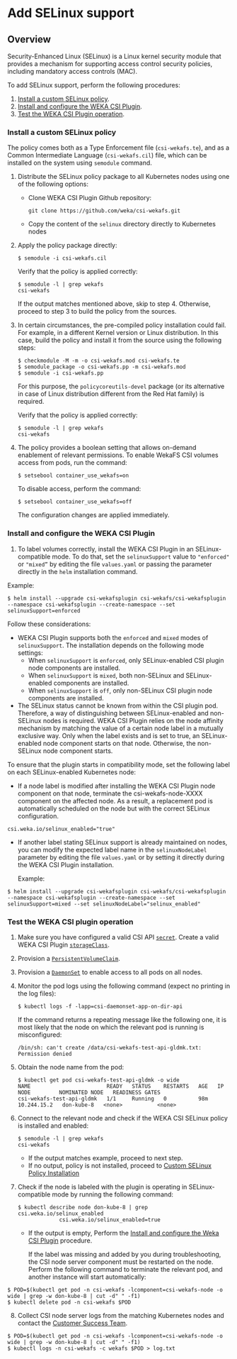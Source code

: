 # Add SELinux support

## Overview
Security-Enhanced Linux (SELinux) is a Linux kernel security module that provides a mechanism for supporting access control security policies, including mandatory access controls (MAC).

To add SELinux support, perform the following procedures:

1. [Install a custom SELinux policy](add-selinux-support.md#install-a-custom-selink-p).
2. [Install and configure the WEKA CSI Plugin](add-selinux-support.md#install-config-csi-plugin).
3. [Test the WEKA CSI Plugin operation](add-selinux-support.md#test-csi-plugin).

### Install a custom SELinux policy

The policy comes both as a Type Enforcement file (`csi-wekafs.te`), and as a Common Intermediate Language (`csi-wekafs.cil`) file, which can be installed on the system using `semodule` command.

1. Distribute the SELinux policy package to all Kubernetes nodes using one of the following options:
   *   Clone WEKA CSI Plugin Github repository:

       ```shell
       git clone https://github.com/weka/csi-wekafs.git
       ```
   * Copy the content of the `selinux` directory directly to Kubernetes nodes
2.  Apply the policy package directly:

    ```shell
    $ semodule -i csi-wekafs.cil
    ```

    Verify that the policy is applied correctly:

    ```shell
    $ semodule -l | grep wekafs
    csi-wekafs
    ```

    If the output matches mentioned above, skip to step 4. Otherwise, proceed to step 3 to build the policy from the sources.
3.  In certain circumstances, the pre-compiled policy installation could fail. For example, in a different Kernel version or Linux distribution. In this case, build the policy and install it from the source using the following steps:

    ```shell
    $ checkmodule -M -m -o csi-wekafs.mod csi-wekafs.te
    $ semodule_package -o csi-wekafs.pp -m csi-wekafs.mod
    $ semodule -i csi-wekafs.pp
    ```

    For this purpose, the `policycoreutils-devel` package (or its alternative in case of Linux distribution different from the Red Hat family) is required.

    Verify that the policy is applied correctly:

    ```shell
    $ semodule -l | grep wekafs
    csi-wekafs
    ```
4.  The policy provides a boolean setting that allows on-demand enablement of relevant permissions. To enable WekaFS CSI volumes access from pods, run the command:

    ```
    $ setsebool container_use_wekafs=on
    ```

    To disable access, perform the command:

    ```
    $ setsebool container_use_wekafs=off
    ```

    The configuration changes are applied immediately.

### Install and configure the WEKA CSI Plugin <a href="#install-config-csi-plugin" id="install-config-csi-plugin"></a>

1. To label volumes correctly, install the WEKA CSI Plugin in an SELinux-compatible mode. To do that, set the `selinuxSupport` value to `"enforced"` or `"mixed”` by editing the file `values.yaml` or passing the parameter directly in the `helm` installation command.

Example:

```
$ helm install --upgrade csi-wekafsplugin csi-wekafs/csi-wekafsplugin --namespace csi-wekafsplugin --create-namespace --set selinuxSupport=enforced
```

Follow these considerations:

* WEKA CSI Plugin supports both the `enforced` and `mixed` modes of `selinuxSupport`. The installation depends on the following mode settings:
  * When `selinuxSupport` is `enforced`, only SELinux-enabled CSI plugin node components are installed.
  * When `selinuxSupport` is `mixed`, both non-SELinux and SELinux-enabled components are installed.
  * When `selinuxSupport` is `off`, only non-SELinux CSI plugin node components are installed.
*   The SELinux status cannot be known from within the CSI plugin pod. Therefore, a way of distinguishing between SELinux-enabled and non-SELinux nodes is required. WEKA CSI Plugin relies on the node affinity mechanism by matching the value of a certain node label in a mutually exclusive way. Only when the label exists and is set to true, an SELinux-enabled node component starts on that node. Otherwise, the non-SELinux node component starts.

To ensure that the plugin starts in compatibility mode, set the following label on each SELinux-enabled Kubernetes node:
* If a node label is modified after installing the WEKA CSI Plugin node component on that node, terminate the csi-wekafs-node-XXXX component on the affected node. As a result, a replacement pod is automatically scheduled on the node but with the correct SELinux configuration.

```
csi.weka.io/selinux_enabled="true"
```

*   If another label stating SELinux support is already maintained on nodes, you can modify the expected label name in the `selinuxNodeLabel` parameter by editing the file `values.yaml` or by setting it directly during the WEKA CSI Plugin installation.

    Example:

```
$ helm install --upgrade csi-wekafsplugin csi-wekafs/csi-wekafsplugin --namespace csi-wekafsplugin --create-namespace --set selinuxSupport=mixed --set selinuxNodeLabel="selinux_enabled"
```

### Test the WEKA CSI plugin operation <a href="#test-csi-plugin" id="test-csi-plugin"></a>

1. Make sure you have configured a valid CSI API [`secret`](../examples/common/csi-wekafs-api-secret.yaml). Create a valid WEKA CSI Plugin [`storageClass`](../examples/dynamic/directory/storageclass-wekafs-dir-api.yaml).
2. Provision a [`PersistentVolumeClaim`](../examples/dynamic/directory/pvc-wekafs-dir-api.yaml).
3. Provision a [`DaemonSet`](../examples/dynamic/directory/csi-daemonset.app-on-dir-api.yaml) to enable access to all pods on all nodes.
4.  Monitor the pod logs using the following command (expect no printing in the log files):

    ```
    $ kubectl logs -f -lapp=csi-daemonset-app-on-dir-api
    ```

    If the command returns a repeating message like the following one, it is most likely that the node on which the relevant pod is running is misconfigured:

    ```
    /bin/sh: can't create /data/csi-wekafs-test-api-gldmk.txt: Permission denied
    ```
5.  Obtain the node name from the pod:

    ```
    $ kubectl get pod csi-wekafs-test-api-gldmk -o wide
    NAME                        READY   STATUS    RESTARTS   AGE   IP            NODE         NOMINATED NODE   READINESS GATES
    csi-wekafs-test-api-gldmk   1/1     Running   0          98m   10.244.15.2   don-kube-8   <none>           <none>
    ```
6.  Connect to the relevant node and check if the WEKA CSI SELinux policy is installed and enabled:

    ```shell
    $ semodule -l | grep wekafs
    csi-wekafs
    ```

    * If the output matches example, proceed to next step.
    * If no output, policy is not installed, proceed to [Custom SELinux Policy Installation](#custom-selinux-policy-installation)
7.  Check if the node is labeled with the plugin is operating in SELinux-compatible mode by running the following command:

    ```
    $ kubectl describe node don-kube-8 | grep csi.weka.io/selinux_enabled
                 csi.weka.io/selinux_enabled=true
    ```

    *   If the output is empty, Perform the [Install and configure the Weka CSI Plugin](add-selinux-support.md#install-config-csi-plugin) procedure.



        If the label was missing and added by you during troubleshooting, the CSI node server component must be restarted on the node.\
        Perform the following command to terminate the relevant pod, and another instance will start automatically:

```
$ POD=$(kubectl get pod -n csi-wekafs -lcomponent=csi-wekafs-node -o wide | grep -w don-kube-8 | cut -d" " -f1)
$ kubectl delete pod -n csi-wekafs $POD
```

8. Collect CSI node server logs from the matching Kubernetes nodes and contact the [Customer Success Team](https://docs.weka.io/support/getting-support-for-your-weka-system.md#contact-customer-success-team).

```
$ POD=$(kubectl get pod -n csi-wekafs -lcomponent=csi-wekafs-node -o wide | grep -w don-kube-8 | cut -d" " -f1)
$ kubectl logs -n csi-wekafs -c wekafs $POD > log.txt  
```
